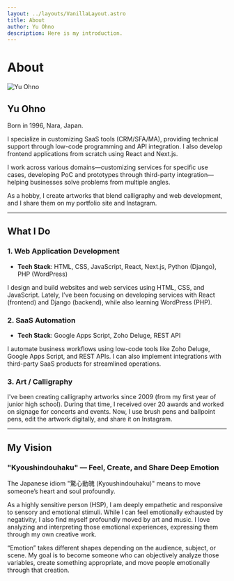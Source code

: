 ```yaml
---
layout: ../layouts/VanillaLayout.astro
title: About
author: Yu Ohno
description: Here is my introduction.
---
```


# About

![Yu Ohno](https://yasmro.vercel.app/ja/about/)

## Yu Ohno

Born in 1996, Nara, Japan.

I specialize in customizing SaaS tools (CRM/SFA/MA), providing technical support through low-code programming and API integration. I also develop frontend applications from scratch using React and Next.js.

I work across various domains—customizing services for specific use cases, developing PoC and prototypes through third-party integration—helping businesses solve problems from multiple angles.

As a hobby, I create artworks that blend calligraphy and web development, and I share them on my portfolio site and Instagram.

---

## What I Do

### 1. Web Application Development

- **Tech Stack**: HTML, CSS, JavaScript, React, Next.js, Python (Django), PHP (WordPress)

I design and build websites and web services using HTML, CSS, and JavaScript. Lately, I’ve been focusing on developing services with React (frontend) and Django (backend), while also learning WordPress (PHP).

### 2. SaaS Automation

- **Tech Stack**: Google Apps Script, Zoho Deluge, REST API

I automate business workflows using low-code tools like Zoho Deluge, Google Apps Script, and REST APIs. I can also implement integrations with third-party SaaS products for streamlined operations.

### 3. Art / Calligraphy

I've been creating calligraphy artworks since 2009 (from my first year of junior high school). During that time, I received over 20 awards and worked on signage for concerts and events. Now, I use brush pens and ballpoint pens, edit the artwork digitally, and share it on Instagram.

---

## My Vision

### "Kyoushindouhaku" — Feel, Create, and Share Deep Emotion

The Japanese idiom "驚心動魄 (Kyoushindouhaku)" means to move someone’s heart and soul profoundly.

As a highly sensitive person (HSP), I am deeply empathetic and responsive to sensory and emotional stimuli. While I can feel emotionally exhausted by negativity, I also find myself profoundly moved by art and music. I love analyzing and interpreting those emotional experiences, expressing them through my own creative work.

“Emotion” takes different shapes depending on the audience, subject, or scene. My goal is to become someone who can objectively analyze those variables, create something appropriate, and move people emotionally through that creation.
